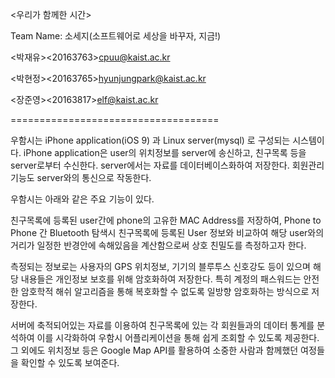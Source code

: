 <우리가 함께한 시간>

Team Name: 소세지(소프트웨어로 세상을 바꾸자, 지금!)

<박재유><20163763><cpuu@kaist.ac.kr>

<박현정><20163765><hyunjungpark@kaist.ac.kr>

<장준영><20163817><elf@kaist.ac.kr>

====================================

우함시는 iPhone application(iOS 9) 과 Linux server(mysql) 로 구성되는 시스템이다.  iPhone application은 user의 위치정보를 server에 송신하고, 친구목록 등을 server로부터 수신한다. server에서는 자료를 데이터베이스화하여 저장한다. 회원관리 기능도 server와의 통신으로 작동한다.

우함시는 아래와 같은 주요 기능이 있다.

친구목록에 등록된 user간에 phone의 고유한 MAC Address를 저장하여, Phone to Phone 간 Bluetooth 탐색시 친구목록에 등록된 User 정보와 비교하여 해당 user와의 거리가 일정한 반경안에 속해있음을 계산함으로써 상호 친밀도를 측정하고자 한다.

측정되는 정보로는 사용자의 GPS 위치정보, 기기의 블루투스 신호강도 등이 있으며 해당 내용들은 개인정보 보호를 위해 암호화하여 저장한다. 특히 계정의 패스워드는 안전한 암호학적 해쉬 알고리즘을 통해 복호화할 수 없도록 일방향 암호화하는 방식으로 저장한다.

서버에 축적되어있는 자료를 이용하여 친구목록에 있는 각 회원들과의 데이터 통계를 분석하여 이를 시각화하여 우함시 어플리케이션을 통해 쉽게 조회할 수 있도록 제공한다. 그 외에도 위치정보 등은 Google Map API를 활용하여 소중한 사람과 함께했던 여정들을 확인할 수 있도록 보여준다.
